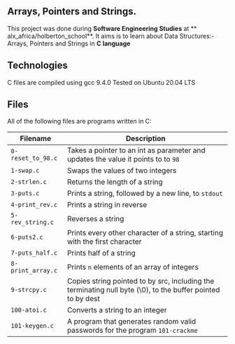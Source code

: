 Arrays, Pointers and Strings.
 -----------------------------

This project was done during **Software Engineering Studies** at ** alx_africa/holberton_school**. It aims is to learn about Data Structures:- Arrays, Pointers and Strings in **C language**

Technologies
  ------------------------------

C files are compiled using gcc 9.4.0
Tested on Ubuntu 20.04 LTS

Files
  ------------------------------

All of the following files are programs written in C:

| Filename | Description |
| --- | --- |
| `0-reset_to_98.c` | Takes a pointer to an int as parameter and updates the value it points to to `98` |
| `1-swap.c` | Swaps the values of two integers |
| `2-strlen.c` | Returns the length of a string |
| `3-puts.c` | Prints  a string, followed by a new line, to `stdout` |
| `4-print_rev.c` | Prints a string in reverse |
| `5-rev_string.c` | Reverses a string |
| `6-puts2.c` | Prints every other character of a string, starting with the first character |
| `7-puts_half.c` | Prints  half of a string | 
| `8-print_array.c` | Prints `n` elements of an array of integers |
| `9-strcpy.c` | Copies string pointed to by src, including the terminating null byte (\0), to the buffer pointed to by dest |
| `100-atoi.c` | Converts a string to an integer |
| `101-keygen.c` | A program that generates random valid passwords for the program `101-crackme` | 
